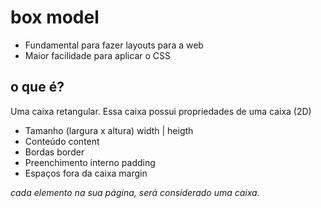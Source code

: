 # box model

- Fundamental para fazer layouts para a web
- Maior facilidade para aplicar o CSS

## o que é?

Uma caixa retangular.
Essa caixa possui propriedades de uma caixa (2D)

- Tamanho (largura x altura)    width | heigth
- Conteúdo                      content
- Bordas                        border
- Preenchimento interno         padding
- Espaços fora da caixa         margin

*cada elemento na sua página, será considerado uma caixa.*